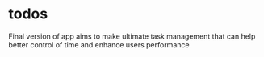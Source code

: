 # todos
Final version of app aims to make ultimate task management that can help better control of time and enhance users performance
